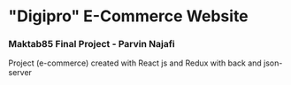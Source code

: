 # "Digipro" E-Commerce Website



### Maktab85 Final Project - Parvin Najafi
Project (e-commerce) created with React js and Redux with back and json-server

